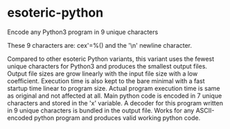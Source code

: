 # esoteric-python
Encode any Python3 program in 9 unique characters

These 9 characters are: cex'=%() and the '\n' newline character.

Compared to other esoteric Python variants, this variant uses the fewest unique characters for Python3 and produces the smallest output files. Output file sizes are grow linearly with the input file size with a low coefficient. Execution time is also kept to the bare minimal with a fast startup time linear to program size. Actual program execution time is same as original and not affected at all. Main python code is encoded in 7 unique characters and stored in the 'x' variable. A decoder for this program written in 9 unique characters is bundled in the output file. Works for any ASCII-encoded python program and produces valid working python code.
